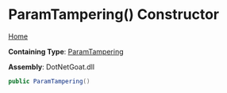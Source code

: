 # ParamTampering\(\) Constructor

[Home](../../../../../README.md)

**Containing Type**: [ParamTampering](../README.md)

**Assembly**: DotNetGoat\.dll

```csharp
public ParamTampering()
```

